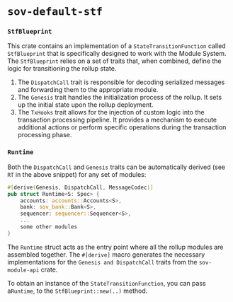 # `sov-default-stf`

### `StfBlueprint`

This crate contains an implementation of a `StateTransitionFunction` called `StfBlueprint` that is specifically designed to work with the Module System. The `StfBlueprint` relies on a set of traits that, when combined, define the logic for transitioning the rollup state.

1. The `DispatchCall` trait is responsible for decoding serialized messages and forwarding them to the appropriate module.
1. The `Genesis` trait handles the initialization process of the rollup. It sets up the initial state upon the rollup deployment.
1. The `TxHooks` trait allows for the injection of custom logic into the transaction processing pipeline. It provides a mechanism to execute additional actions or perform specific operations during the transaction processing phase.

### `Runtime`

Both the `DispatchCall` and `Genesis` traits can be automatically derived (see `RT` in the above snippet) for any set of modules:

```rust ignore
#[derive(Genesis, DispatchCall, MessageCodec)]
pub struct Runtime<S: Spec> {
    accounts: accounts::Accounts<S>,
    bank: sov_bank::Bank<S>,
    sequencer: sequencer::Sequencer<S>,
    ...
    some other modules
}
```

The `Runtime` struct acts as the entry point where all the rollup modules are assembled together. The `#[derive]` macro generates the necessary implementations for the `Genesis and DispatchCall` traits from the `sov-module-api` crate.

To obtain an instance of the `StateTransitionFunction`, you can pass a`Runtime`, to the `StfBlueprint::new(..)` method.
